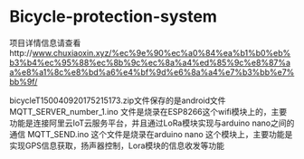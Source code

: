 # Bicycle-protection-system
项目详情信息请查看http://www.chuxiaoxin.xyz/%ec%9e%90%ec%a0%84%ea%b1%b0%eb%b3%b4%ec%95%88%ec%8b%9c%ec%8a%a4%ed%85%9c%e8%87%aa%e8%a1%8c%e8%bd%a6%e4%bf%9d%e6%8a%a4%e7%b3%bb%e7%bb%9f/

bicycleT150040920175215173.zip文件保存的是android文件
MQTT_SERVER_number_1.ino 文件是烧录在ESP8266这个wifi模块上的，主要功能是连接阿里云IoT云服务平台，并且通过LoRa模块实现与arduino nano之间的通信
MQTT_SEND.ino 这个文件是烧录在arduino nano 这个模块上，主要功能是实现GPS信息获取，扬声器控制，Lora模块的信息收发等功能
